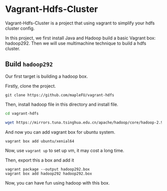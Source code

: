 # Vagrant-Hdfs-Cluster

Vagrant-Hdfs-Cluster is a project that using vagrant to simplify your hdfs cluster config.

In this project, we first install Java and Hadoop build a basic Vagrant box: hadoop292. Then we will use multimachine technique to build a hdfs cluster.

## Build `hadoop292`

Our first target is building a hadoop box. 

Firstly, clone the project.

`git clone https://github.com/mapleFU/vagrant-hdfs`

Then, install hadoop file in this directory and install file.

```bash
cd vagrant-hdfs

wget https://mirrors.tuna.tsinghua.edu.cn/apache/hadoop/core/hadoop-2.9.2/hadoop-2.9.2.tar.gz
```

And now you can add vagrant box for ubuntu system.

```bash
vagrant box add ubuntu/xenial64
```

Now, use `vagrant up` to set up vm, it may cost a long time.

Then, export this a box and add it  

```
vagrant package --output hadoop292.box
vagrant box add hadoop292 hadoop292.box
```



Now, you can have fun using hadoop with this box.